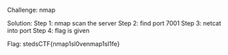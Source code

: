 Challenge:
nmap

Solution:
Step 1: nmap scan the server
Step 2: find port 7001
Step 3: netcat into port
Step 4: flag is given

Flag:
stedsCTF{nmap1sl0venmap1sl1fe}

